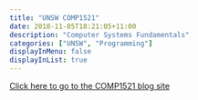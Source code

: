 ```yaml
---
title: "UNSW COMP1521"
date: 2018-11-05T18:21:05+11:00
description: "Computer Systems Fundamentals"
categories: ["UNSW", "Programming"]
displayInMenu: false
displayInList: true
---
```


[Click here to go to the COMP1521 blog site](//featherbear.github.io/UNSW-COMP1521/)